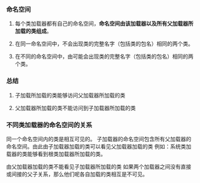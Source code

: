 ### 命名空间

1. 每个类加载器都有自己的命名空间，**命名空间由该加载器以及所有父加载器所加载的类组成**。

2. 在同一命名空间中，不会出现类的完整名字（包括类的包名）相同的两个类。

3. 在不同的命名空间中，由可能会出现类的完整名字（包括类的包名）相同的两个类。

### 总结
1. 子加载所加载的类能够访问父加载器所加载的类

2. 父加载器所加载的类不能访问到子加载器所加载的类


### 不同类加载器的命名空间的关系
同一个命名空间内的类是相互可见的。
子加载器的命名空间包含所有父加载器的命名空间。由此由子加载器加载的类可以看见父加载器加载的类
例如：系统类加载器的类能够看到根类加载器所加载的类。

由父加载器加载的类不能看见子加载器所加载的类
如果两个加载器之间没有直接或间接的父子关系，那么他们呢各自加载的类相互是不可见。